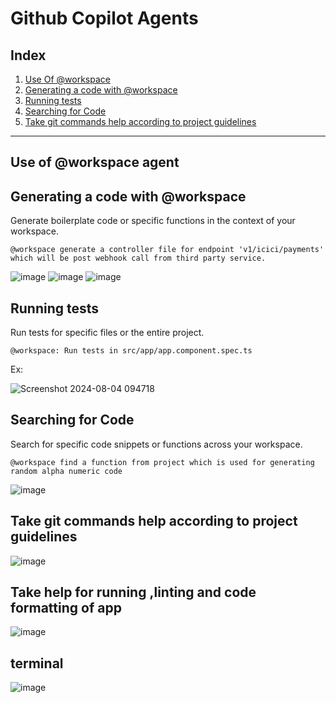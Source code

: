 # Github Copilot Agents

## Index

1. [Use Of @workspace](#use-of-workspace-agent)
2. [Generating a code with @workspace](#generating-a-code-with-workspace)
3. [Running tests](#running-tests)
4. [Searching for Code](#searching-for-code)
5. [Take git commands help according to project guidelines](#take-git-commands-help-according-to-project-guidelines)

---

## Use of @workspace agent

## Generating a code with @workspace

Generate boilerplate code or specific functions in the context of your workspace.

```
@workspace generate a controller file for endpoint 'v1/icici/payments' which will be post webhook call from third party service.
```

![image](https://github.com/user-attachments/assets/50e6f653-8dd9-431b-a312-fadcdcc31365)
![image](https://github.com/user-attachments/assets/fc8c0191-47ef-4139-9821-3616b4f3d832)
![image](https://github.com/user-attachments/assets/bf56566f-c43c-46ac-92ca-1b7a85d5f430)

## Running tests

Run tests for specific files or the entire project.

```
@workspace: Run tests in src/app/app.component.spec.ts
```

Ex:

![Screenshot 2024-08-04 094718](https://github.com/user-attachments/assets/6d839d33-bf7e-4597-821c-e0393970247a)

## Searching for Code

Search for specific code snippets or functions across your workspace.

```
@workspace find a function from project which is used for generating random alpha numeric code
```

![image](https://github.com/user-attachments/assets/5f9a50fe-3b92-4f3a-91da-dbb4e1501244)

## Take git commands help according to project guidelines

![image](https://github.com/user-attachments/assets/2d54c6f8-b439-4a4a-8ae9-1ef02a415065)

## Take help for running ,linting and code formatting of app

![image](https://github.com/user-attachments/assets/0decf283-dda1-40b6-a0af-aa813f94fd9c)

## terminal

![image](https://github.com/user-attachments/assets/e336b9e0-716e-40eb-a17a-d4740cc8aa1f)


